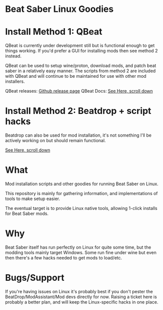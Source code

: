 # Beat Saber Linux Goodies

# Install Method 1: QBeat
QBeat is currently under development still but is functional enough to get things working. 
If you'd prefer a GUI for installing mods then see method 2 instead.

QBeat can be used to setup wine/proton, download mods, and patch beat saber in a relatively easy manner.
The scripts from method 2 are included with QBeat and will continue to be maintained for use with other mod installers.

QBeat releases: [Github release page](https://github.com/geefr/beatsaber-linux-goodies/releases) 
QBeat Docs:  [See Here, scroll down](https://github.com/geefr/beatsaber-linux-goodies/tree/master/QBeat)

# Install Method 2: Beatdrop + script hacks
Beatdrop can also be used for mod installation, it's not something I'll be actively working on but should remain functional.

[See Here, scroll down](https://github.com/geefr/beatsaber-linux-goodies/tree/master/BeatDrop)

# What
Mod installation scripts and other goodies for running Beat Saber on Linux.

This repository is mainly for gathering information, and implementations of tools to make setup easier.

The eventual target is to provide Linux native tools, allowing 1-click installs for Beat Saber mods.

# Why
Beat Saber itself has run perfectly on Linux for quite some time, but the modding tools mainly target Windows. Some run fine under wine but even then there's a few hacks needed to get mods to load/etc.

# Bugs/Support
If you're having issues on Linux it's probably best if you don't pester the BeatDrop/ModAssistant/Mod devs directly for now.
Raising a ticket here is probably a better plan, and will keep the Linux-specific hacks in one place.
